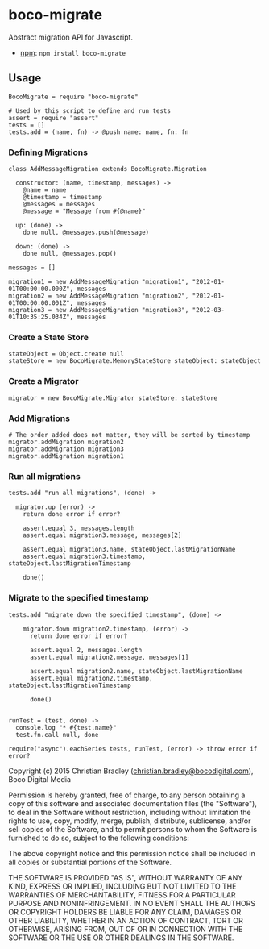 # boco-migrate

Abstract migration API for Javascript.

* [npm](http://npmjs.org): `npm install boco-migrate`


## Usage

    BocoMigrate = require "boco-migrate"

    # Used by this script to define and run tests
    assert = require "assert"
    tests = []
    tests.add = (name, fn) -> @push name: name, fn: fn

### Defining Migrations

    class AddMessageMigration extends BocoMigrate.Migration

      constructor: (name, timestamp, messages) ->
        @name = name
        @timestamp = timestamp
        @messages = messages
        @message = "Message from #{@name}"

      up: (done) ->
        done null, @messages.push(@message)

      down: (done) ->
        done null, @messages.pop()

    messages = []

    migration1 = new AddMessageMigration "migration1", "2012-01-01T00:00:00.000Z", messages
    migration2 = new AddMessageMigration "migration2", "2012-01-01T00:00:00.001Z", messages
    migration3 = new AddMessageMigration "migration3", "2012-03-01T10:35:25.034Z", messages

### Create a State Store

    stateObject = Object.create null
    stateStore = new BocoMigrate.MemoryStateStore stateObject: stateObject

### Create a Migrator

    migrator = new BocoMigrate.Migrator stateStore: stateStore

### Add Migrations

    # The order added does not matter, they will be sorted by timestamp
    migrator.addMigration migration2
    migrator.addMigration migration3
    migrator.addMigration migration1

### Run all migrations

    tests.add "run all migrations", (done) ->

      migrator.up (error) ->
        return done error if error?

        assert.equal 3, messages.length
        assert.equal migration3.message, messages[2]

        assert.equal migration3.name, stateObject.lastMigrationName
        assert.equal migration3.timestamp, stateObject.lastMigrationTimestamp

        done()

### Migrate to the specified timestamp

    tests.add "migrate down the specified timestamp", (done) ->

        migrator.down migration2.timestamp, (error) ->
          return done error if error?

          assert.equal 2, messages.length
          assert.equal migration2.message, messages[1]

          assert.equal migration2.name, stateObject.lastMigrationName
          assert.equal migration2.timestamp, stateObject.lastMigrationTimestamp

          done()


    runTest = (test, done) ->
      console.log "* #{test.name}"
      test.fn.call null, done

    require("async").eachSeries tests, runTest, (error) -> throw error if error?


Copyright (c) 2015 Christian Bradley (christian.bradley@bocodigital.com), Boco Digital Media

Permission is hereby granted, free of charge, to any person obtaining a copy
of this software and associated documentation files (the "Software"), to deal
in the Software without restriction, including without limitation the rights
to use, copy, modify, merge, publish, distribute, sublicense, and/or sell
copies of the Software, and to permit persons to whom the Software is
furnished to do so, subject to the following conditions:

The above copyright notice and this permission notice shall be included in
all copies or substantial portions of the Software.

THE SOFTWARE IS PROVIDED "AS IS", WITHOUT WARRANTY OF ANY KIND, EXPRESS OR
IMPLIED, INCLUDING BUT NOT LIMITED TO THE WARRANTIES OF MERCHANTABILITY,
FITNESS FOR A PARTICULAR PURPOSE AND NONINFRINGEMENT.  IN NO EVENT SHALL THE
AUTHORS OR COPYRIGHT HOLDERS BE LIABLE FOR ANY CLAIM, DAMAGES OR OTHER
LIABILITY, WHETHER IN AN ACTION OF CONTRACT, TORT OR OTHERWISE, ARISING FROM,
OUT OF OR IN CONNECTION WITH THE SOFTWARE OR THE USE OR OTHER DEALINGS IN
THE SOFTWARE.
